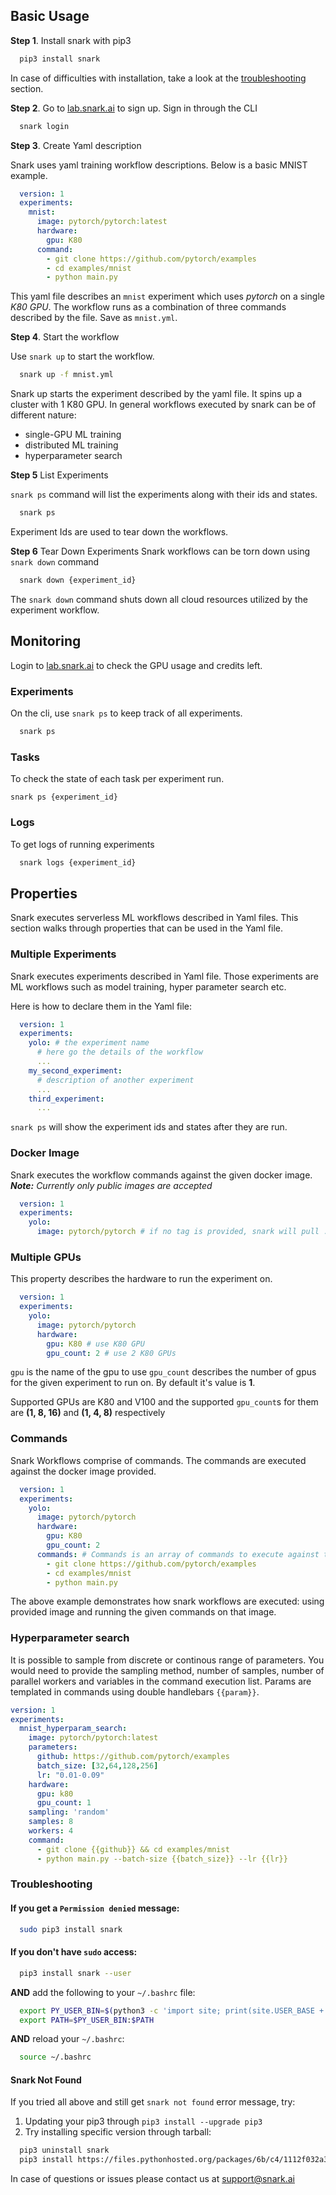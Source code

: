 

## Basic Usage
**Step 1**. Install snark with pip3
```bash
  pip3 install snark
```
In case of difficulties with installation, take a look at the [troubleshooting](#troubleshooting) section. 

**Step 2**. Go to [lab.snark.ai](https://lab.snark.ai) to sign up. Sign in through the CLI
```bash
  snark login
```

**Step 3**. Create Yaml description

Snark uses yaml training workflow descriptions. Below is a basic MNIST example. 
```yaml
  version: 1
  experiments:
    mnist:
      image: pytorch/pytorch:latest
      hardware:
        gpu: K80
      command:
        - git clone https://github.com/pytorch/examples
        - cd examples/mnist
        - python main.py
```
This yaml file describes an `mnist` experiment which uses _pytorch_ on a single _K80 GPU_.
The workflow runs as a combination of three commands described by the file.
Save as `mnist.yml`.

**Step 4**. Start the workflow

Use `snark up` to start the workflow.
```bash
  snark up -f mnist.yml
```

Snark up starts the experiment described by the yaml file. It spins up a cluster with 1 K80 GPU.
In general workflows executed by snark can be of different nature:
- single-GPU ML training 
- distributed ML training 
- hyperparameter search

**Step 5** List Experiments

`snark ps` command will list the experiments along with their ids and states.
```bash
  snark ps
```
Experiment Ids are used to tear down the workflows.

**Step 6** Tear Down Experiments
Snark workflows can be torn down using `snark down` command
```bash
  snark down {experiment_id}
```
The `snark down` command shuts down all cloud resources utilized by the experiment workflow.


## Monitoring
Login to [lab.snark.ai](https://lab.snark.ai) to check the GPU usage and credits left.

### Experiments
On the cli, use `snark ps` to keep track of all experiments.
```bash
  snark ps
```

### Tasks
To check the state of each task per experiment run.
```
snark ps {experiment_id}
```

### Logs
To get logs of running experiments 
```bash
  snark logs {experiment_id}
```

## Properties 

Snark executes serverless ML workflows described in Yaml files. 
This section walks through properties that can be used in the Yaml file.

### Multiple Experiments
Snark executes experiments described in Yaml file. Those experiments are ML workflows such as model training, hyper parameter search etc.

Here is how to declare them in the Yaml file:
```yaml
  version: 1
  experiments:
    yolo: # the experiment name
      # here go the details of the workflow
      ...
    my_second_experiment:
      # description of another experiment
      ...
    third_experiment:
      ...

```
`snark ps` will show the experiment ids and states after they are run.


### Docker Image

Snark executes the workflow commands against the given docker image.
**_Note:_** _Currently only public images are accepted_
```yaml
  version: 1
  experiments:
    yolo:
      image: pytorch/pytorch # if no tag is provided, snark will pull :latest image
```

### Multiple GPUs
This property describes the hardware to run the experiment on. 
```yaml
  version: 1
  experiments:
    yolo:
      image: pytorch/pytorch 
      hardware:
        gpu: K80 # use K80 GPU
        gpu_count: 2 # use 2 K80 GPUs
```
`gpu` is the name of the gpu to use
`gpu_count` describes the number of gpus for the given experiment to run on. By default it's value is **1**.

Supported GPUs are K80 and V100 and the supported `gpu_count`s for them are **(1, 8, 16)** and **(1, 4, 8)** respectively


### Commands
Snark Workflows comprise of commands. The commands are executed against the docker image provided.
```yaml
  version: 1
  experiments:
    yolo:
      image: pytorch/pytorch 
      hardware:
        gpu: K80
        gpu_count: 2
      commands: # Commands is an array of commands to execute against the image declared above
        - git clone https://github.com/pytorch/examples
        - cd examples/mnist
        - python main.py
```
The above example demonstrates how snark workflows are executed: using provided image and running the given commands on that image.


### Hyperparameter search
It is possible to sample from discrete or continous range of parameters. You would need to provide the sampling method, number of samples, number of parallel workers and variables in the command execution list. Params are templated in commands using double handlebars `{{param}}`.

```yaml
version: 1
experiments:
  mnist_hyperparam_search:
    image: pytorch/pytorch:latest
    parameters:
      github: https://github.com/pytorch/examples
      batch_size: [32,64,128,256]
      lr: "0.01-0.09"
    hardware:
      gpu: k80
      gpu_count: 1
    sampling: 'random'
    samples: 8
    workers: 4
    command:
      - git clone {{github}} && cd examples/mnist
      - python main.py --batch-size {{batch_size}} --lr {{lr}}
```


<a name="troubleshooting"></a>
### Troubleshooting

#### If you get a `Permission denied` message:
```bash
  sudo pip3 install snark
```
#### If you don't have `sudo` access:
```bash
  pip3 install snark --user
```

**AND** add the following to your `~/.bashrc` file:
```bash
  export PY_USER_BIN=$(python3 -c 'import site; print(site.USER_BASE + "/bin")')
  export PATH=$PY_USER_BIN:$PATH
```
**AND** reload your `~/.bashrc`:
```bash
  source ~/.bashrc
```
#### Snark Not Found
If you tried all above and still get `snark not found` error message, try:
1) Updating your pip3 through `pip3 install --upgrade pip3`
2) Try installing specific version through tarball:
```bash
  pip3 uninstall snark
  pip3 install https://files.pythonhosted.org/packages/6b/c4/1112f032a3d90686d757e5b0b325564a047488fc74fa43a138148dc2b8a5/snark-0.3.2.0.tar.gz
```

In case of questions or issues please contact us at support@snark.ai
